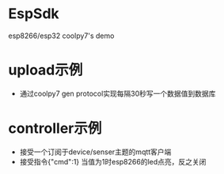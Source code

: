 # EspSdk
esp8266/esp32 coolpy7's demo

# upload示例
* 通过coolpy7 gen protocol实现每隔30秒写一个数据值到数据库

# controller示例
* 接受一个订阅于device/senser主题的mqtt客户端
* 接受指令{"cmd":1} 当值为1时esp8266的led点亮，反之关闭